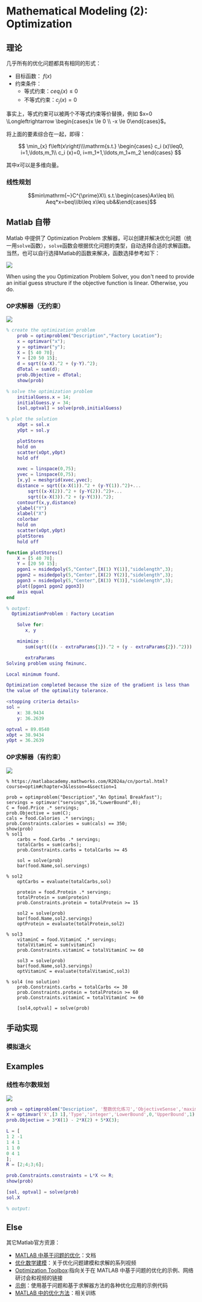 # Mathematical Modeling (2): Optimization

## 理论

几乎所有的优化问题都具有相同的形式：

- 目标函数： $f(x)$
- 约束条件：
  - 等式约束：$ceq_i(x) \leq 0$
  - 不等式约束：$c_j(x) = 0$

事实上，等式约束可以被两个不等式约束等价替换，例如 $x=0 \Longleftrightarrow \begin{cases}x \le 0 \\ -x \le 0\end{cases}$。

将上面的要素综合在一起，即得：

$$
\min_{x} f\left(x\right)\\\mathrm{s.t.}
\begin{cases}
    c_i (x)\leq0, i=1,\ldots,m_1\\ c_i (x)=0, i=m_1+1,\ldots,m_1+m_2
\end{cases}
$$

其中$x$可以是多维向量。

### 线性规划

$$min\mathrm{~}C^{\prime}X\\ s.t.\begin{cases}Ax\leq b\\ Aeq*x=beq\\lb\leq x\leq ub&&\end{cases}$$

## Matlab 自带

Matlab 中提供了 Optimization Problem 求解器，可以创建并解决优化问题（统一用`solve`函数），`solve`函数会根据优化问题的类型，自动选择合适的求解函数。当然，也可以自行选择Matlab的函数来解决，函数选择参考如下：

<div class="center"><img src="https://imagebank-0.oss-cn-beijing.aliyuncs.com/VS-PicGo/2024-07-24-13-46-44_MM(2)-Optimization.jpg"/></div>

When using the you Optimization Problem Solver, you don't need to provide an initial guess structure if the objective function is linear. Otherwise, you do.

### OP求解器（无约束）
<div class="center"><img src="https://imagebank-0.oss-cn-beijing.aliyuncs.com/VS-PicGo/2024-07-24-16-01-56_MM(2)-Optimization.jpg"/></div>

``` matlab 
% create the optimization problem
    prob = optimproblem("Description","Factory Location");
    x = optimvar("x");
    y = optimvar("y");
    X = [5 40 70];
    Y = [20 50 15];
    d = sqrt((x-X).^2 + (y-Y).^2);
    dTotal = sum(d);
    prob.Objective = dTotal;
    show(prob)

% solve the optimization problem
    initialGuess.x = 14;
    initialGuess.y = 34; 
    [sol,optval] = solve(prob,initialGuess)

% plot the solution
    xOpt = sol.x 
    yOpt = sol.y

    plotStores
    hold on
    scatter(xOpt,yOpt)
    hold off

    xvec = linspace(0,75);
    yvec = linspace(0,75);
    [x,y] = meshgrid(xvec,yvec);
    distance = sqrt((x-X(1)).^2 + (y-Y(1)).^2)+...
        sqrt((x-X(2)).^2 + (y-Y(2)).^2)+...
        sqrt((x-X(3)).^2 + (y-Y(3)).^2);
    contourf(x,y,distance)
    ylabel("Y")
    xlabel("X")
    colorbar
    hold on
    scatter(xOpt,yOpt)
    plotStores
    hold off

function plotStores()
    X = [5 40 70];
    Y = [20 50 15];
    pgon1 = nsidedpoly(5,"Center",[X(1) Y(1)],"sidelength",3);
    pgon2 = nsidedpoly(5,"Center",[X(2) Y(2)],"sidelength",3);
    pgon3 = nsidedpoly(5,"Center",[X(3) Y(3)],"sidelength",3);
    plot([pgon1 pgon2 pgon3])
    axis equal
end

% output: 
  OptimizationProblem : Factory Location

	Solve for:
       x, y

	minimize :
       sum(sqrt(((x - extraParams{1}).^2 + (y - extraParams{2}).^2)))

       extraParams
Solving problem using fminunc.

Local minimum found.

Optimization completed because the size of the gradient is less than
the value of the optimality tolerance.

<stopping criteria details>
sol = 
    x: 38.9434
    y: 36.2639

optval = 89.0540
xOpt = 38.9434
yOpt = 36.2639
```

### OP求解器（有约束）
<div class="center"><img src="https://imagebank-0.oss-cn-beijing.aliyuncs.com/VS-PicGo/2024-07-24-16-01-04_MM(2)-Optimization.jpg"/></div>

``` maatlab 
% https://matlabacademy.mathworks.com/R2024a/cn/portal.html?course=optim#chapter=3&lesson=4&section=1

prob = optimproblem("Description","An Optimal Breakfast");
servings = optimvar("servings",16,"LowerBound",0);
C = food.Price .* servings;
prob.Objective = sum(C);
cals = food.Calories .* servings;
prob.Constraints.calories = sum(cals) == 350;
show(prob)
% sol1
    carbs = food.Carbs .* servings; 
    totalCarbs = sum(carbs);
    prob.Constraints.carbs = totalCarbs >= 45 
    
    sol = solve(prob) 
    bar(food.Name,sol.servings)

% sol2
    optCarbs = evaluate(totalCarbs,sol)
    
    protein = food.Protein .* servings;
    totalProtein = sum(protein)
    prob.Constraints.protein = totalProtein >= 15
    
    sol2 = solve(prob) 
    bar(food.Name,sol2.servings)
    optProtein = evaluate(totalProtein,sol2)

% sol3
    vitaminC = food.VitaminC .* servings;
    totalVitaminC = sum(vitaminC)
    prob.Constraints.vitaminC = totalVitaminC >= 60
    
    sol3 = solve(prob)
    bar(food.Name,sol3.servings)
    optVitaminC = evaluate(totalVitaminC,sol3)

% sol4 (no solution)
    prob.Constraints.carbs = totalCarbs <= 30
    prob.Constraints.protein = totalProtein >= 60  
    prob.Constraints.vitaminC = totalVitaminC >= 60
    
    [sol4,optval] = solve(prob)
```

## 手动实现

### 模拟退火

## Examples

### 线性布尔数规划
<div class="center"><img src="https://imagebank-0.oss-cn-beijing.aliyuncs.com/VS-PicGo/2024-07-24-16-02-20_MM(2)-Optimization.jpg"/></div>

``` matlab 
prob = optimproblem("Description", '整数优化练习','ObjectiveSense','maximize');
X = optimvar('X',[3 1],'Type','integer','LowerBound',0,'UpperBound',1);
prob.Objective = 3*X(1) - 2*X(2) + 5*X(3);

L = [
1 2 -1
1 4 1
1 1 0
0 4 1
];
R = [2;4;3;6];

prob.Constraints.constraints = L*X <= R;
show(prob)

[sol, optval] = solve(prob)
sol.X

% output: 

```


## Else 

其它Matlab官方资源：
- [MATLAB 中基于问题的优化](https://www.mathworks.com/help/optim/problem-based-approach.html)：文档
- [优化数学建模](https://www.mathworks.com/videos/series/mathematical-modeling-with-optimization-94592.html)：关于优化问题建模和求解的系列视频
- [Optimization Toolbox](https://www.mathworks.com/products/optimization.html):指向关于在 MATLAB 中基于问题的优化的示例、网络研讨会和视频的链接
- [示例](https://www.mathworks.com/help/optim/examples.html)：使用基于问题和基于求解器方法的各种优化应用的示例代码
- [MATLAB 中的优化方法](https://www.mathworks.com/learn/training/optimization-techniques-in-matlab.html)：相关训练